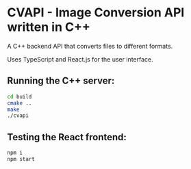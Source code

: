 # CVAPI - Image Conversion API written in C++

A C++ backend API that converts files to different formats.

Uses TypeScript and React.js for the user interface.

## Running the C++ server:
```sh
cd build
cmake ..
make
./cvapi
```

## Testing the React frontend:
```sh
npm i
npm start
```